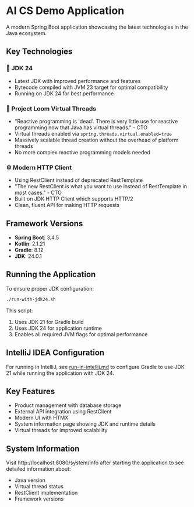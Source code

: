 # AI CS Demo Application

A modern Spring Boot application showcasing the latest technologies in the Java ecosystem.

## Key Technologies

### 🚀 JDK 24
- Latest JDK with improved performance and features
- Bytecode compiled with JVM 23 target for optimal compatibility
- Running on JDK 24 for best performance

### 🧵 Project Loom Virtual Threads
- "Reactive programming is 'dead'. There is very little use for reactive programming now that Java has virtual threads." - CTO
- Virtual threads enabled via `spring.threads.virtual.enabled=true`
- Massively scalable thread creation without the overhead of platform threads
- No more complex reactive programming models needed

### ⚙️ Modern HTTP Client
- Using RestClient instead of deprecated RestTemplate
- "The new RestClient is what you want to use instead of RestTemplate in most cases." - CTO
- Built on JDK HTTP Client which supports HTTP/2
- Clean, fluent API for making HTTP requests

## Framework Versions

- **Spring Boot**: 3.4.5
- **Kotlin**: 2.1.21
- **Gradle**: 8.12
- **JDK**: 24.0.1

## Running the Application

To ensure proper JDK configuration:

```bash
./run-with-jdk24.sh
```

This script:
1. Uses JDK 21 for Gradle build
2. Uses JDK 24 for application runtime
3. Enables all required JVM flags for optimal performance

## IntelliJ IDEA Configuration

For running in IntelliJ, see [run-in-intellij.md](run-in-intellij.md) to configure Gradle to use JDK 21 while running the application with JDK 24.

## Key Features

- Product management with database storage
- External API integration using RestClient
- Modern UI with HTMX
- System information page showing JDK and runtime details
- Virtual threads for improved scalability

## System Information

Visit http://localhost:8080/system/info after starting the application to see detailed information about:

- Java version
- Virtual thread status
- RestClient implementation
- Framework versions 